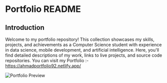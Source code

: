# Portfolio README

## Introduction
Welcome to my portfolio repository! This collection showcases my skills, projects, and achievements as a Computer Science student with experience in data science, mobile development, and artificial intelligence. Here, you'll find detailed descriptions of my work, links to live projects, and source code repositories.
You can visit my Portfolio :- https://ahmadportfolio92.netlify.app/

![Portfolio Preview](https://github.com/Muhammad-Ahmad092/Portfolio-Ahmad/blob/main/perview.png)



